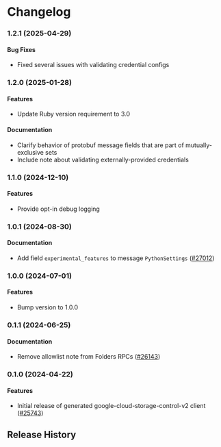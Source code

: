 # Changelog

### 1.2.1 (2025-04-29)

#### Bug Fixes

* Fixed several issues with validating credential configs 

### 1.2.0 (2025-01-28)

#### Features

* Update Ruby version requirement to 3.0 
#### Documentation

* Clarify behavior of protobuf message fields that are part of mutually-exclusive sets 
* Include note about validating externally-provided credentials 

### 1.1.0 (2024-12-10)

#### Features

* Provide opt-in debug logging 

### 1.0.1 (2024-08-30)

#### Documentation

* Add field `experimental_features` to message `PythonSettings` ([#27012](https://github.com/googleapis/google-cloud-ruby/issues/27012)) 

### 1.0.0 (2024-07-01)

#### Features

* Bump version to 1.0.0 

### 0.1.1 (2024-06-25)

#### Documentation

* Remove allowlist note from Folders RPCs ([#26143](https://github.com/googleapis/google-cloud-ruby/issues/26143)) 

### 0.1.0 (2024-04-22)

#### Features

* Initial release of generated google-cloud-storage-control-v2 client ([#25743](https://github.com/googleapis/google-cloud-ruby/issues/25743)) 

## Release History
